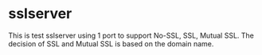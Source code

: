 # sslserver
This is test sslserver using 1 port to support No-SSL, SSL, Mutual SSL. The decision of SSL and Mutual SSL is based on the domain name.
